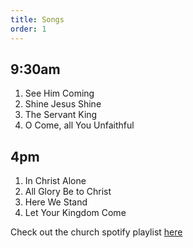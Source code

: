 ```yaml
---
title: Songs
order: 1
---
```


## 9:30am 
1. See Him Coming
2. Shine Jesus Shine
3. The Servant King
4. O Come, all You Unfaithful

## 4pm 
1. In Christ Alone
2. All Glory Be to Christ
3. Here We Stand
4. Let Your Kingdom Come
   
Check out the church spotify playlist [here](https://open.spotify.com/playlist/3gh0ZKXkJBDbNEnZqJJDXj?si=0908aa3f87544643)
